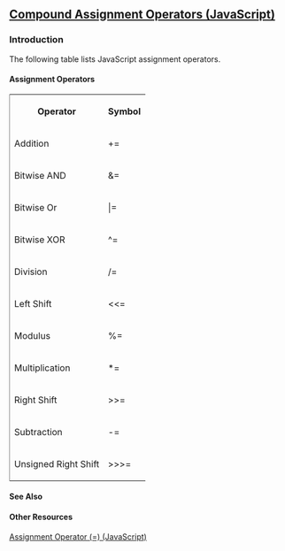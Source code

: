 ## [Compound Assignment Operators (JavaScript)](Compound-Assignment-Operators.html)

### Introduction 

 The following table lists JavaScript assignment operators.

#### Assignment Operators 

<div id="sectionSection0" class="section" name="collapseableSection" style="" expanded="true">
  <div class="caption"></div>
  <div class="tableSection">
    <table width="50%" cellspacing="2" cellpadding="5" frame="lhs">
      <tr>
        <th>
          <p xmlns:util="util">
            Operator
          </p>
        </th>
        <th>
          <p xmlns:util="util">
            Symbol
          </p>
        </th>
      </tr>
      <tr>
        <td>
          <p xmlns:util="util">
            Addition
          </p>
        </td>
        <td>
          <p xmlns:util="util">
            +=
          </p>
        </td>
      </tr>
      <tr>
        <td>
          <p xmlns:util="util">
            Bitwise AND
          </p>
        </td>
        <td>
          <p xmlns:util="util">
            &amp;=
          </p>
        </td>
      </tr>
      <tr>
        <td>
          <p xmlns:util="util">
            Bitwise Or
          </p>
        </td>
        <td>
          <p xmlns:util="util">
            |=
          </p>
        </td>
      </tr>
      <tr>
        <td>
          <p xmlns:util="util">
            Bitwise XOR
          </p>
        </td>
        <td>
          <p xmlns:util="util">
            ^=
          </p>
        </td>
      </tr>
      <tr>
        <td>
          <p xmlns:util="util">
            Division
          </p>
        </td>
        <td>
          <p xmlns:util="util">
            /=
          </p>
        </td>
      </tr>
      <tr>
        <td>
          <p xmlns:util="util">
            Left Shift
          </p>
        </td>
        <td>
          <p xmlns:util="util">
            &lt;&lt;=
          </p>
        </td>
      </tr>
      <tr>
        <td>
          <p xmlns:util="util">
            Modulus
          </p>
        </td>
        <td>
          <p xmlns:util="util">
            %=
          </p>
        </td>
      </tr>
      <tr>
        <td>
          <p xmlns:util="util">
            Multiplication
          </p>
        </td>
        <td>
          <p xmlns:util="util">
            *=
          </p>
        </td>
      </tr>
      <tr>
        <td>
          <p xmlns:util="util">
            Right Shift
          </p>
        </td>
        <td>
          <p xmlns:util="util">
            &gt;&gt;=
          </p>
        </td>
      </tr>
      <tr>
        <td>
          <p xmlns:util="util">
            Subtraction
          </p>
        </td>
        <td>
          <p xmlns:util="util">
            -=
          </p>
        </td>
      </tr>
      <tr>
        <td>
          <p xmlns:util="util">
            Unsigned Right Shift
          </p>
        </td>
        <td>
          <p xmlns:util="util">
            &gt;&gt;&gt;=
          </p>
        </td>
      </tr>
    </table>
  </div>
</div>

#### See Also 

<div id="seeAlsoSection" class="section" name="collapseableSection" style="">
  <h4 class="subHeading">
    Other Resources
  </h4>
  <div class="seeAlsoStyle">
    <span sdata="link" xmlns:util="util"><a href="1c46a560-ec8d-41c5-a806-30c4843789c4.htm">Assignment Operator (=) (JavaScript)</a></span>
  </div>
</div>

